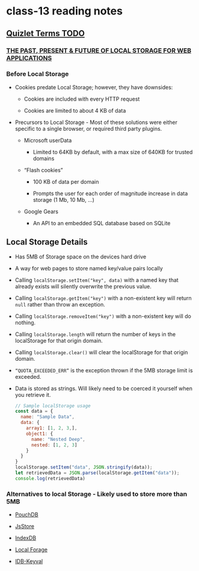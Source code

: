 # class-13 reading notes

## [Quizlet Terms TODO](https://quizlet.com/)

### [THE PAST, PRESENT & FUTURE OF LOCAL STORAGE FOR WEB APPLICATIONS](http://diveinto.html5doctor.com/storage.html)

### Before Local Storage

* Cookies predate Local Storage; however, they have downsides:

  * Cookies are included with every HTTP request

  * Cookies are limited to about 4 KB of data

* Precursors to Local Storage - Most of these solutions were either specific to a single browser, or required third party plugins.

  * Microsoft userData

    * Limited to 64KB by default, with a max size of 640KB for trusted domains

  * “Flash cookies”

    * 100 KB of data per domain

    * Prompts the user for each order of magnitude increase in data storage (1 Mb, 10 Mb, ...)

  * Google Gears

    * An API to an embedded SQL database based on SQLite

## Local Storage Details

* Has 5MB of Storage space on the devices hard drive

* A way for web pages to store named key/value pairs locally

* Calling `localStorage.setItem("key", data)` with a named key that already exists will silently overwrite the previous value.

* Calling `localStorage.getItem("key")` with a non-existent key will return `null` rather than throw an exception.

* Calling `localStorage.removeItem("key")` with a non-existent key will do nothing.

* Calling `localStorage.length` will return the number of keys in the localStorage for that origin domain.

* Calling `localStorage.clear()` will clear the localStorage for that origin domain.

* `“QUOTA_EXCEEDED_ERR”` is the exception thrown if the 5MB storage limit is exceeded.

* Data is stored as strings. Will likely need to be coerced it yourself when you retrieve it.

  ```JavaScript
  // Sample localStorage usage
  const data = {
    name: "Sample Data",
    data: {
      array1: [1, 2, 3,],
      object1: {
        name: "Nested Deep",
        nested: [1, 2, 3]
      }
    }
  }
  localStorage.setItem("data", JSON.stringify(data));
  let retrievedData = JSON.parse(localStorage.getItem("data"));
  console.log(retrievedData)
  ```
  
### Alternatives to local Storage - Likely used to store more than 5MB

* [PouchDB](https://pouchdb.com/)

* [JsStore](https://jsstore.net/)

* [IndexDB](https://developer.mozilla.org/en-US/docs/Web/API/IndexedDB_API)

* [Local Forage](https://localforage.github.io/localForage/)

* [IDB-Keyval](https://www.npmjs.com/package/idb-keyval)
